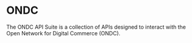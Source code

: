 # ONDC
The ONDC API Suite is a collection of APIs designed to interact with the Open Network for Digital Commerce (ONDC). 
